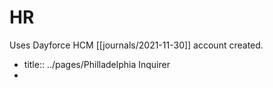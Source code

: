 # HR
Uses Dayforce HCM [[journals/2021-11-30]] account created.
- title:: ../pages/Philladelphia Inquirer
-